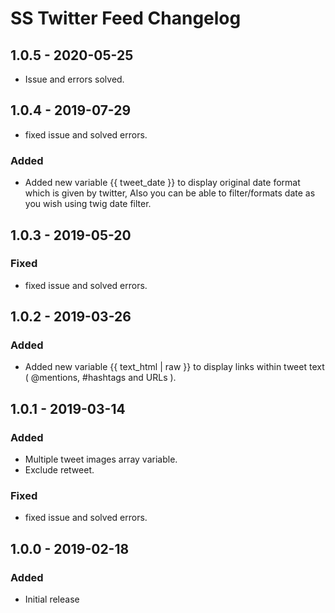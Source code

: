 # SS Twitter Feed Changelog

## 1.0.5 - 2020-05-25

- Issue and errors solved.

## 1.0.4 - 2019-07-29

- fixed issue and solved errors.

### Added

- Added new variable {{ tweet_date }} to display original date format which is given by twitter, Also you can be able to filter/formats date as you wish using twig date filter.

## 1.0.3 - 2019-05-20

### Fixed

- fixed issue and solved errors.
## 1.0.2 - 2019-03-26

### Added

- Added new variable {{ text_html | raw }} to display links within tweet text ( @mentions, #hashtags and URLs ).


## 1.0.1 - 2019-03-14

### Added

- Multiple tweet images array variable.
- Exclude retweet.

### Fixed

- fixed issue and solved errors.


## 1.0.0 - 2019-02-18
### Added
- Initial release
